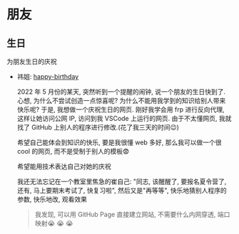 # 朋友

## 生日

为朋友生日的庆祝

- 祎姐: [happy-birthday](https://dzylikecode.github.io/happy-birthday/)

  2022 年 5 月份的某天, 突然听到一个提醒的闹钟, 说一个朋友的生日快到了. 心想, 为什么不尝试创造一点惊喜呢? 为什么不能用我学到的知识给别人带来快乐呢? 于是, 我想做一个庆祝生日的网页. 刚好我学会用 frp 进行反向代理, 这样让她访问公网 IP, 访问到我 VSCode 上运行的网页. 由于不太懂网页, 我就找了 GitHub 上别人的程序进行修改.(花了我三天的时间:wink:)

  希望自己能体会到知识的快乐, 要是我很懂 web 多好, 那么我可以做一个很 cool 的网页, 而不是受制于别人的模板:fearful:

  希望能用技术表达自己对她的庆祝

  我还无法忘记在一个教室里焦急的崔自己: "同志, 该醒醒了, 要报名夏令营了, 还有, 马上要期末考试了, 快复习啦", 然后又是"再等等", 快乐地猜别人程序的参数, 快乐地改, 观看效果

  > 我发现, 可以用 GitHub Page 直接建立网站, 不需要什么内网穿透, 端口映射:sob: :sob: :sob:
